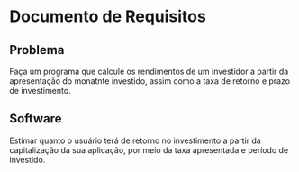 # Documento de Requisitos

## Problema

Faça um programa que calcule os rendimentos de um investidor a partir da apresentação do monatnte investido, assim como a taxa de retorno e prazo de investimento.

## Software

Estimar quanto o usuário terá de retorno no investimento a partir da capitalização da sua aplicação, por meio da taxa apresentada e período de investido.